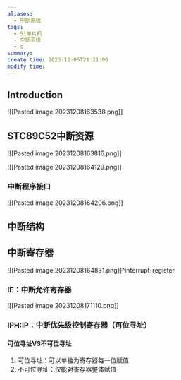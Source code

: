 ```yaml
---
aliases:
  - 中断系统
tags:
  - 51单片机
  - 中断系统
  - c
summary: 
create time: 2023-12-05T21:21:00
modify time:
---
```

## Introduction

![[Pasted image 20231208163538.png]]

## STC89C52中断资源

![[Pasted image 20231208163816.png]]

![[Pasted image 20231208164129.png]]

### 中断程序接口

![[Pasted image 20231208164206.png]]

## 中断结构

## 中断寄存器


![[Pasted image 20231208164831.png]]^interrupt-register

### IE：中断允许寄存器

![[Pasted image 20231208171110.png]]

### IPH:IP：中断优先级控制寄存器（可位寻址）

#### 可位寻址VS不可位寻址

1. 可位寻址：可以单独为寄存器每一位赋值
2. 不可位寻址：仅能对寄存器整体赋值
